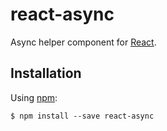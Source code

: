 # react-async

Async helper component for [React](https://reactjs.org/).

## Installation

Using [npm](https://www.npmjs.com/):

    $ npm install --save react-async
